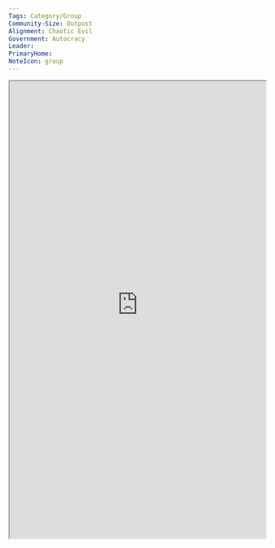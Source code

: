 ```yaml
---
Tags: Category/Group
Community-Size: Outpost
Alignment: Chaotic Evil
Government: Autocracy
Leader:
PrimaryHome:
NoteIcon: group
---
```

<iframe
    height = 900
    width = 100%
    padding = 0 0
    margins = 0 0
    src="https://forgottenrealms.fandom.com/wiki/Xanathar%27s_Thieves%27_Guild"></iframe>